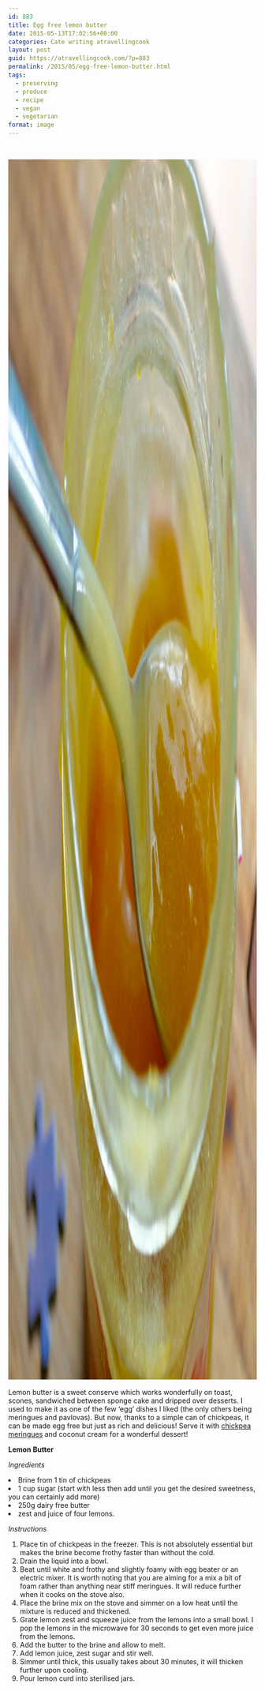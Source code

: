 ```yaml
---
id: 883
title: Egg free lemon butter
date: 2015-05-13T17:02:56+00:00
categories: Cate writing atravellingcook
layout: post
guid: https://atravellingcook.com/?p=883
permalink: /2015/05/egg-free-lemon-butter.html
tags:
  - preserving
  - produce
  - recipe
  - vegan
  - vegetarian
format: image
---
```

&nbsp;

[<img class="aligncenter size-full wp-image-884" src="/images/atc-migrate/2015/05/DSC0429.jpg" alt="vegan egg free lemon butter" width="3232" height="2473" />](/images/atc-migrate/2015/05/DSC0429.jpg)

Lemon butter is a sweet conserve which works wonderfully on toast, scones, sandwiched between sponge cake and dripped over desserts. I used to make it as one of the few &#8216;egg&#8217; dishes I liked (the only others being meringues and pavlovas). But now, thanks to a simple can of chickpeas, it can be made egg free but just as rich and delicious! Serve it with [chickpea meringues](https://atravellingcook.com/2015/05/egg-free-meringues.html) and coconut cream for a wonderful dessert!




  <b>Lemon Butter</b>



  <i>Ingredients</i>


<li class="p2">
  Brine from 1 tin of chickpeas
</li>
<li class="p2">
  1 cup sugar (start with less then add until you get the desired sweetness, you can certainly add more)
</li>
<li class="p2">
  250g dairy free butter
</li>
<li class="p2">
  zest and juice of four lemons.
</li>

_Instructions_

<ol class="ol1">
  <li class="li2">
    Place tin of chickpeas in the freezer. This is not absolutely essential but makes the brine become frothy faster than without the cold.
  </li>
  <li class="li2">
    Drain the liquid into a bowl.
  </li>
  <li class="li2">
    Beat until white and frothy and slightly foamy with egg beater or an electric mixer. It is worth noting that you are aiming for a mix a bit of foam rather than anything near stiff meringues. It will reduce further when it cooks on the stove also.
  </li>
  <li class="li2">
    Place the brine mix on the stove and simmer on a low heat until the mixture is reduced and thickened.
  </li>
  <li class="li2">
    Grate lemon zest and squeeze juice from the lemons into a small bowl. I pop the lemons in the microwave for 30 seconds to get even more juice from the lemons.
  </li>
  <li class="li2">
    Add the butter to the brine and allow to melt.
  </li>
  <li class="li2">
    Add lemon juice, zest sugar and stir well.
  </li>
  <li class="li2">
    Simmer until thick, this usually takes about 30 minutes, it will thicken further upon cooling.
  </li>
  <li class="li2">
    Pour lemon curd into sterilised jars.
  </li>
</ol>

<!-- Begin MailChimp Signup Form -->

<link href="//cdn-images.mailchimp.com/embedcode/slim-081711.css" rel="stylesheet" type="text/css" />

<div id="mc_embed_signup">
